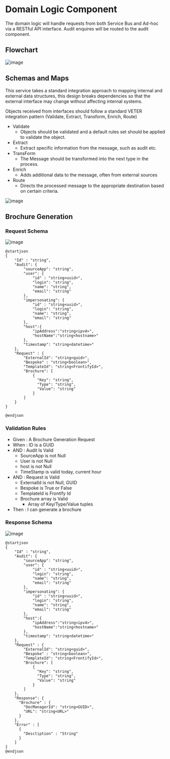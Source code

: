 # Domain Logic Component

The domain logic will handle requests from both Service Bus and Ad-hoc via a RESTful API interface. Audit enquires will be routed to the audit component.

## Flowchart

![image](http://www.plantuml.com/plantuml/proxy?src=https://raw.githubusercontent.com/newportg/Frontify/master/plantuml/ProcessFlow.puml)

## Schemas and Maps

This service takes a standard integration approach to mapping internal and external data structures, this design breaks dependencies so that the external interface may change without affecting internal systems.

Objects received from interfaces should follow a standard VETER integration pattern (Validate, Extract, Transform, Enrich, Route)

* Validate
  * Objects should be validated and a default rules set should be applied to validate the object.
* Extract
  * Extract specific information from the message, such as audit etc.
* TransForm
  * The Message should be transformed into the next type in the process.
* Enrich
  * Adds additional data to the message, often from external sources
* Route
  * Directs the processed message to the appropriate destination based on certain criteria.

![image](http://www.plantuml.com/plantuml/proxy?src=https://raw.githubusercontent.com/newportg/Frontify/master/plantuml/VETER.puml)

## Brochure Generation

### Request Schema

![image](http://www.plantuml.com/plantuml/proxy?src=https://raw.githubusercontent.com/newportg/Frontify/master/plantuml/ServiceBusReq.puml)

```plantuml
@startjson
{
    "Id" : "string",
    "Audit": {
        "sourceApp": "string",
        "user": {
            "id" : "string<uuid>",
            "login": "string",
            "name": "string",
            "email": "string"
        },
        "impersonating": {
            "id" : "string<uuid>",
            "login": "string",
            "name": "string",
            "email": "string"
        },
        "host":{
            "ipAddress":"string<ipv4>",
            "hostName":"string<hostname>"
        },
        "timestamp": "string<datetime>"
    },
    "Request" : {
        "ExternalId": "string<guid>",
        "Bespoke" : "string<boolean>",
        "TemplateId": "string<FrontifyId>",
        "Brochure": [
            { 
              "Key": "string",
              "Type": "string",
              "Value": "string"
            }
        ]
    }
}

@endjson
```

### Validation Rules

* Given : A Brochure Generation Request
* When : ID is a GUID
* AND : Audit Is Valid
  * SourceApp is not Null
  * User is not Null
  * host is not Null
  * TimeStamp is valid today, current hour
* AND : Request is Valid
  * ExternalId is not Null, GUID
  * Bespoke is True or False
  * TemplateId is Frontify Id
  * Brochure array is Valid
    * Array of Key/Type/Value tuples
* Then : I can generate a brochure

### Response Schema

![image](http://www.plantuml.com/plantuml/proxy?src=https://raw.githubusercontent.com/newportg/Frontify/master/plantuml/ServiceBusRes.puml)

```plantuml
@startjson
{
    "Id" : "string",
    "Audit": {
        "sourceApp": "string",
        "user": {
            "id" : "string<uuid>",
            "login": "string",
            "name": "string",
            "email": "string"
        },
        "impersonating": {
            "id" : "string<uuid>",
            "login": "string",
            "name": "string",
            "email": "string"
        },
        "host":{
            "ipAddress":"string<ipv4>",
            "hostName":"string<hostname>"
        },
        "timestamp": "string<datetime>"
    },
    "Request" : {
        "ExternalId": "string<guid>",
        "Bespoke" : "string<boolean>",
        "TemplateId": "string<FrontifyId>",
        "Brochure": [
            { 
              "Key": "string",
              "Type": "string",
              "Value": "string"
            }
        ]
    },
    "Response": {
      "Brochure" : {
        "DocManagerId": "string<GUID>",
        "URL": "string<URL>"
      }
    },
    "Error" : [
      {
        "Desctiption" : "String"
      }
    ]    
}
@endjson
```
